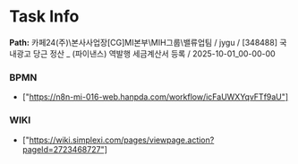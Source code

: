 # Task Info

**Path:** 카페24(주)\본사사업장\[CG]MI본부\MIH그룹\밸류업팀 / jygu / [348488] 국내광고 당근 정산 _ (파이낸스) 역발행 세금계산서 등록 / 2025-10-01_00-00-00

### BPMN
- ["https://n8n-mi-016-web.hanpda.com/workflow/icFaUWXYqvFTf9aU"]

### WIKI
- ["https://wiki.simplexi.com/pages/viewpage.action?pageId=2723468727"]

